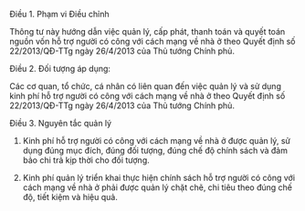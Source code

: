 Điều 1. Phạm vi Điều chỉnh

Thông tư này hướng dẫn việc quản lý, cấp phát, thanh toán và quyết toán nguồn vốn hỗ trợ người có công với cách mạng về nhà ở theo Quyết định số 22/2013/QĐ-TTg ngày 26/4/2013 của Thủ tướng Chính phủ.

Điều 2. Đối tượng áp dụng:

Các cơ quan, tổ chức, cá nhân có liên quan đến việc quản lý và sử dụng kinh phí hỗ trợ người có công với cách mạng về nhà ở theo Quyết định số 22/2013/QĐ-TTg ngày 26/4/2013 của Thủ tướng Chính phủ.

Điều 3. Nguyên tắc quản lý

1. Kinh phí hỗ trợ người có công với cách mạng về nhà ở được quản lý, sử dụng đúng mục đích, đúng đối tượng, đúng chế độ chính sách và đảm bảo chi trả kịp thời cho đối tượng.

2. Kinh phí quản lý triển khai thực hiện chính sách hỗ trợ người có công với cách mạng về nhà ở phải được quản lý chặt chẽ, chi tiêu theo đúng chế độ, tiết kiệm và hiệu quả.